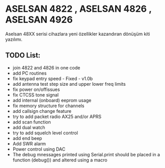 # ASELSAN 4822 , ASELSAN 4826 , ASELSAN 4926
Aselsan 48XX serisi cihazlara yeni özellikler kazandıran dönüşüm kiti yazılımı.


TODO List:
----------
- join 4822 and 4826 in one code
- add PC routines
- fix keypad entry speed - Fixed - v1.0b
- add antenna test step size and upper lower freq limits
- fix power on/offissues
- fix CTCSS tone signal
- add internal (onboard) eeprom usage
- fix memory structure for channels
- add callsign change feature
- try to add packet radio AX25 and/or APRS
- add scan function
- add dual watch
- try to add squelch level control
- add end beep
- Add SWR alarm
- Power control using DAC
- The debug mnessages printed using Serial.print should be placed in a function (debug()) and altered using a macro  


